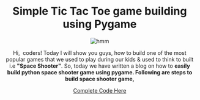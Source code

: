 <center>
<h1>Simple Tic Tac Toe game building using Pygame</h1>
<img src="https://thecodezine.com/wp-content/uploads/2020/08/tictoe-1.gif" alt="hmm" />
<p>
Hi,&nbsp; coders! Today I will show you guys, how to build one of the most popular games that we used to play during our kids &amp; used to think to built i.e <strong>"Space Shooter"</strong>. So, today we have written a blog on how to <strong>easily build python space shooter game using pygame. Following are steps to build space shooter game,</strong></p>
<center>
<a href="https://thecodezine.com/a-simple-python-tic-tac-toe-game-using-pygame/">Complete Code Here</a>


</center>
